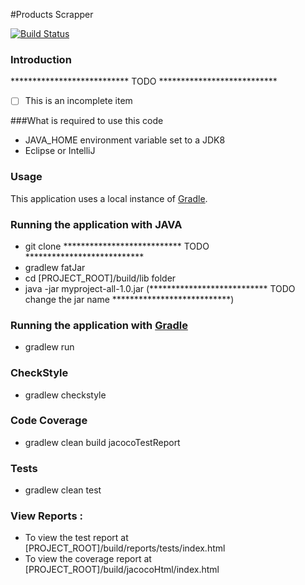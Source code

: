 #Products Scrapper

[![Build Status](https://snap-ci.com/fukatingu/myproject/branch/master/build_image)](https://snap-ci.com/fukatingu/myproject/branch/master)

### Introduction

*************************** TODO ***************************
- [ ] This is an incomplete item

###What is required to use this code
* JAVA_HOME environment variable set to a JDK8
* Eclipse or IntelliJ

### Usage

This application uses a local instance of [Gradle](http://gradle.org/).

### Running the application with JAVA

* git clone *************************** TODO ***************************
* gradlew fatJar
* cd [PROJECT_ROOT]/build/lib folder
* java -jar myproject-all-1.0.jar (*************************** TODO change the jar name ***************************)

### Running the application with [Gradle](http://gradle.org/)

* gradlew run

### CheckStyle

* gradlew checkstyle

### Code Coverage

* gradlew clean build jacocoTestReport

### Tests

* gradlew clean test

### View Reports :

* To view the test report at [PROJECT_ROOT]/build/reports/tests/index.html
* To view the coverage report at [PROJECT_ROOT]/build/jacocoHtml/index.html



